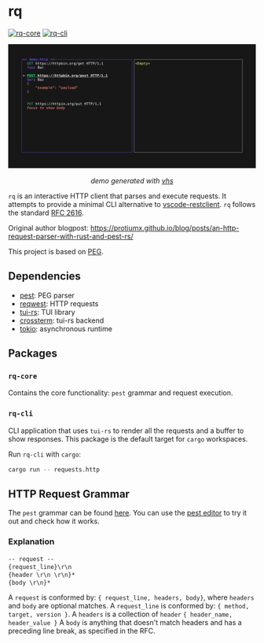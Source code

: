 # rq
[![rq-core](https://github.com/TheRealLorenz/rq/actions/workflows/rq-core.yml/badge.svg)](https://github.com/TheRealLorenz/rq/actions/workflows/rq-core.yml) [![rq-cli](https://github.com/TheRealLorenz/rq/actions/workflows/rq-cli.yml/badge.svg)](https://github.com/TheRealLorenz/rq/actions/workflows/rq-cli.yml)

![demo](./demo.gif)
<p align="center"><em>demo generated with <a href="https://github.com/charmbracelet/vhs">vhs</a></em></p>

`rq` is an interactive HTTP client that parses and execute requests. It attempts to provide a minimal CLI 
alternative to [vscode-restclient](https://github.com/Huachao/vscode-restclient).
`rq` follows the standard [RFC 2616](https://www.w3.org/Protocols/rfc2616/rfc2616-sec5.html).

Original author blogpost: https://protiumx.github.io/blog/posts/an-http-request-parser-with-rust-and-pest-rs/

This project is based on [PEG](https://en.wikipedia.org/wiki/Parsing_expression_grammar).

## Dependencies

- [pest](https://github.com/pest-parser/pest): PEG parser 
- [reqwest](https://github.com/seanmonstar/reqwest): HTTP requests
- [tui-rs](https://github.com/fdehau/tui-rs/): TUI library
- [crossterm](https://github.com/crossterm-rs/crossterm): tui-rs backend
- [tokio](https://github.com/tokio-rs/tokio): asynchronous runtime

## Packages

### `rq-core`

Contains the core functionality: `pest` grammar and request execution.

### `rq-cli`

CLI application that uses `tui-rs` to render all the requests and a buffer to show responses.
This package is the default target for `cargo` workspaces.

Run `rq-cli` with `cargo`:
```sh
cargo run -- requests.http
```

## HTTP Request Grammar

The `pest` grammar can be found [here](./rq-core/src/grammar.pest).
You can use the [pest editor](https://pest.rs/#editor) to try it out and check how it works.

### Explanation

```
-- request --
{request_line}\r\n
{header \r\n \r\n}*
{body \r\n}*
```

A `request` is conformed by: `{ request_line, headers, body}`, where `headers` and `body` are optional
matches.
A `request_line` is conformed by: `{ method, target, version }`.
A `headers` is a collection of `header` `{ header_name, header_value }`
A `body` is anything that doesn't match headers and has a preceding line break, as specified in the RFC.
